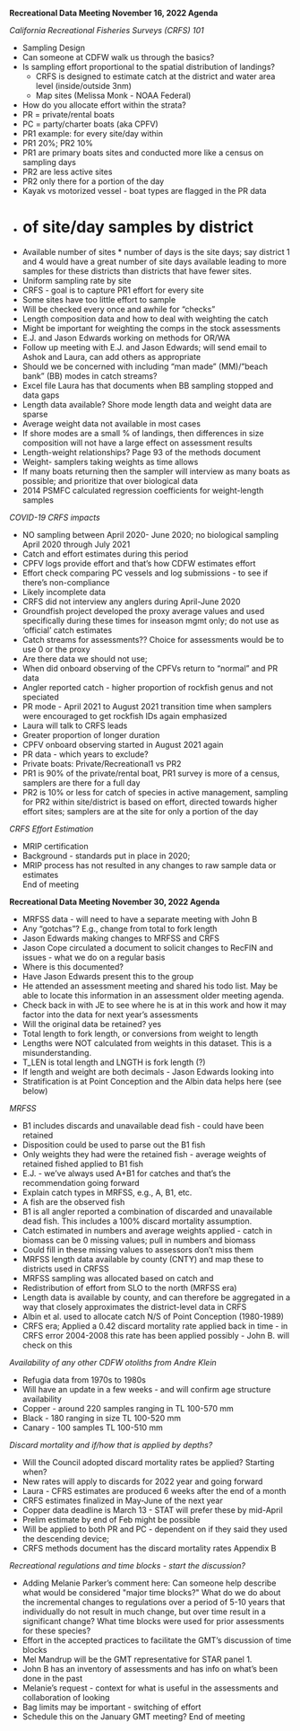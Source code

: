 **Recreational Data Meeting November 16, 2022 Agenda**

*California Recreational Fisheries Surveys (CRFS) 101*
- Sampling Design
- Can someone at CDFW walk us through the basics? 
- Is sampling effort proportional to the spatial distribution of landings? 
  - CRFS is designed to estimate catch at the district and water area level (inside/outside 3nm)
  - Map sites (Melissa Monk - NOAA Federal)
-	How do you allocate effort within the strata?
  - PR = private/rental boats
  - PC = party/charter boats (aka CPFV)
  - PR1 example: for every site/day within 
  - PR1 20%; PR2 10% 
  -	PR1 are primary boats sites and conducted more like a census on sampling days
  -	PR2 are less active sites 
  -	PR2 only there for a portion of the day
  -	Kayak vs motorized vessel - boat types are flagged in the PR data
  -	# of site/day samples by district 
  -	Available number of sites * number of days is the site days; say district 1 and 4 would have a great number of site days available leading to more samples for these districts than districts that have fewer sites. 
  -	Uniform sampling rate by site
  -	CRFS - goal is to capture PR1 effort for every site
  -	Some sites have too little effort to sample
  - Will be checked every once and awhile for “checks”
- Length composition data and how to deal with weighting the catch
-	Might be important for weighting the comps in the stock assessments
-	E.J. and Jason Edwards working on methods for OR/WA
-	Follow up meeting with E.J. and Jason Edwards; will send email to Ashok and Laura, can add others as appropriate
-	Should we be concerned with including “man made” (MM)/”beach bank” (BB) modes in catch streams?
-	Excel file Laura has that documents when BB sampling stopped and data gaps
-	Length data available? Shore mode length data and weight data are sparse
-	Average weight data not available in most cases
-	If shore modes are a small % of landings, then differences in size composition will not have a large effect on assessment results
-	Length-weight relationships? Page 93 of the methods document
-	Weight- samplers taking weights as time allows
-	If many boats returning then the sampler will interview as many boats as possible; and prioritize that over biological data
-	2014 PSMFC calculated regression coefficients for weight-length samples

*COVID-19 CRFS impacts*
-	NO sampling between April 2020- June 2020; no biological sampling April 2020 through July 2021
-	Catch and effort estimates during this period
-	CPFV logs provide effort and that’s how CDFW estimates effort
-	Effort check comparing PC vessels and log submissions - to see if there’s non-compliance
-	Likely incomplete data
-	CRFS did not interview any anglers during April-June 2020
-	Groundfish project developed the proxy average values and used specifically during these times for inseason mgmt only; do not use as ‘official’ catch estimates
-	Catch streams for assessments?? Choice for assessments would be to use 0 or the proxy
-	Are there data we should not use; 
  -	When did onboard observing of the CPFVs return to “normal” and PR data
  -	Angler reported catch - higher proportion of rockfish genus and not speciated
  -	PR mode - April 2021 to August 2021 transition time when samplers were encouraged to get rockfish IDs again emphasized
  -	Laura will talk to CRFS leads
  -	Greater proportion of longer duration 
  -	CPFV onboard observing started in August 2021 again
  -	PR data - which years to exclude?
  -	Private boats: Private/Recreational1 vs PR2
  -	PR1 is 90% of the private/rental boat, PR1 survey is more of a census, samplers are there for a full day
  -	PR2 is 10% or less for catch of species in active management, sampling for PR2 within site/district is based on effort, directed towards higher effort sites; samplers are at the site for only a portion of the day

*CRFS Effort Estimation*
-	MRIP certification
-	Background - standards put in place in 2020;
-	MRIP process has not resulted in any changes to raw sample data or estimates   
End of meeting


**Recreational Data Meeting November 30, 2022 Agenda**
-	MRFSS data - will need to have a separate meeting with John B
  -	Any “gotchas”? E.g., change from total to fork length
  -	Jason Edwards making changes to MRFSS and CRFS
  -	Jason Cope circulated a document to solicit changes to RecFIN and issues - what we do on a regular basis
  -	Where is this documented?
  -	Have Jason Edwards present this to the group 
  -	He attended an assessment meeting and shared his todo list. May be able to locate this information in an assessment older meeting agenda.
  -	Check back in with JE to see where he is at in this work and how it may factor into the data for next year’s assessments
  -	Will the original data be retained? yes
  -	Total length to fork length, or conversions from weight to length
  -	Lengths were NOT calculated from weights in this dataset. This is a misunderstanding.
  -	T_LEN is total length and LNGTH is fork length (?)
  -	If length and weight are both decimals - Jason Edwards looking into
  - Stratification is at Point Conception and the Albin data helps here (see below)

*MRFSS*
-	B1 includes discards and unavailable dead fish - could have been retained 
-	Disposition could be used to parse out the B1 fish
-	Only weights they had were the retained fish - average weights of retained fished applied to B1 fish
-	E.J. - we’ve always used A+B1 for catches and that’s the recommendation going forward
-	Explain catch types in MRFSS, e.g., A, B1, etc. 
-	A fish are the observed fish
-	B1 is all angler reported a combination of discarded and unavailable dead fish. This includes a 100% discard mortality assumption.
-	Catch estimated in numbers and average weights applied - catch in biomass can be 0  missing values; pull in numbers and biomass
  -	Could fill in these missing values to assessors don’t miss them
-	MRFSS length data available by county (CNTY) and map these to districts used in CRFSS
-	MRFSS sampling was allocated based on catch and 
-	Redistribution of effort from SLO to the north (MRFSS era)
  -	Length data is available by county, and can therefore be aggregated in a way that closely approximates the district-level data in CRFS
  - Albin et al. used to allocate catch N/S of Point Conception (1980-1989)
- CRFS era; Applied a 0.42 discard mortality rate applied back in time - in CRFS error 2004-2008 this rate has been applied possibly - John B. will check on this

*Availability of any other CDFW otoliths from Andre Klein*
-	Refugia data from 1970s to 1980s
-	Will have an update in a few weeks - and will confirm age structure availability
  -	Copper - around 220 samples ranging in TL 100-570 mm
  - Black - 180 ranging in size TL 100-520 mm
  - Canary - 100 samples TL 100-510 mm

*Discard mortality and if/how that is applied by depths?*
-	Will the Council adopted discard mortality rates be applied? Starting when?
-	New rates will apply to discards for 2022 year and going forward
-	Laura - CFRS estimates are produced 6 weeks after the end of a month
-	CRFS estimates finalized in May-June of the next year
-	Copper data deadline is March 13 - STAT will prefer these by mid-April 
-	Prelim estimate by end of Feb might be possible
-	Will be applied to both PR and PC - dependent on if they said they used the descending device;
-	CRFS methods document has the discard mortality rates Appendix B

*Recreational regulations and time blocks - start the discussion?*
-	Adding Melanie Parker’s comment here: Can someone help describe what would be considered "major time blocks?" What do we do about the incremental changes to regulations over a period of 5-10 years that individually do not result in much change, but over time result in a significant change? What time blocks were used for prior assessments for these species?
-	Effort in the accepted practices to facilitate the GMT’s discussion of time blocks
  -	Mel Mandrup will be the GMT representative for STAR panel 1.
-	John B has an inventory of assessments and has info on what’s been done in the past
-	Melanie’s request - context for what is useful in the assessments and collaboration of looking
-	Bag limits may be important - switching of effort
-	Schedule this on the January GMT meeting? 
End of meeting
